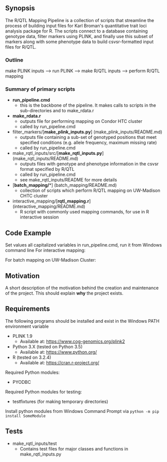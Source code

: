 ## Synopsis
The R/QTL Mapping Pipeline is a collection of scripts that streamline the process of building input files for Karl Broman's quantitative trait loci analysis package for R. The scripts connect to a database containing genotype data, filter markers using PLINK, and finally use this subset of markers along with some phenotype data to build csvsr-formatted input files for R/QTL.

### Outline
make PLINK inputs  -->  run PLINK  -->  make R/QTL inputs  -->  perform R/QTL mapping

### Summary of primary scripts
* **run_pipeline.cmd**
	* this is the backbone of the pipeline. It makes calls to scripts in the sub-directories and to make_rdata.r
* **make_rdata.r**
	* outputs file for performing mapping on Condor HTC cluster
	* called by run_pipeline.cmd
* filter_markers/[**make_plink_inputs.py**] (make_plink_inputs/README.md)
	* outputs file containing a sub-set of genotyped positions that meet specified conditions 
	(e.g. allele frequency, maximum missing rate)
	* called by run_pipeline.cmd
* make_rqtl_inputs/src/[**make_rqtl_inputs.py**] (make_rqtl_inputs/README.md)
	* outputs files with genotype and phenotype information in the csvsr format specified by R/QTL
	* called by run_pipeline.cmd
	* see make_rqtl_inputs/README for more details
* [**batch_mapping/***] (batch_mapping/README.md)
	* collection of scripts which perform R/QTL mapping on UW-Madison CHTC cluster
* interactive_mapping/[**rqtl_mapping.r**] (interactive_mapping/README.md)
	* R script with commonly used mapping commands, for use in R interactive session

## Code Example


Set values all capitalized variables in run_pipeline.cmd, run it from Windows command line
For interactive mapping:

For batch mapping on UW-Madison Cluster:



## Motivation
A short description of the motivation behind the creation and maintenance of the project. This should explain **why** the project exists.

## Requirements
The following programs should be installed and exist in the Windows PATH environment variable
* PLINK 1.9  
	* Available at: https://www.cog-genomics.org/plink2
* Python 3.X  (tested on Python 3.5)  
	* Available at: https://www.python.org/
* R (tested on 3.2.4)
	* Available at: https://cran.r-project.org/


Required Python modules:
* PYODBC

Required Python modules for testing:
* testfixtures (for making temporary directories)

Install python modules from Windows Command Prompt via `python -m pip install SomeModule`

## Tests
* make_rqtl_inputs/test
	* Contains test files for major classes and functions in make_rqtl_inputs.py
